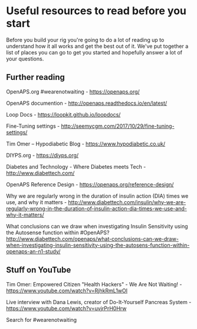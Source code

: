 # Useful resources to read before you start

Before you build your rig you're going to do a lot of reading up to understand how it all works and get the best out of it. We've put together a list of places you can go to get you started and hopefully answer a lot of your questions.

## Further reading

OpenAPS.org #wearenotwaiting - https://openaps.org/

OpenAPS documention - http://openaps.readthedocs.io/en/latest/

Loop Docs -  https://loopkit.github.io/loopdocs/

Fine-Tuning settings - http://seemycgm.com/2017/10/29/fine-tuning-settings/

Tim Omer – Hypodiabetic Blog - https://www.hypodiabetic.co.uk/

DIYPS.org - https://diyps.org/

Diabetes and Technology - Where Diabetes meets Tech - http://www.diabettech.com/

OpenAPS Reference Design - https://openaps.org/reference-design/

Why we are regularly wrong in the duration of insulin action (DIA) times we use, and why it matters - http://www.diabettech.com/insulin/why-we-are-regularly-wrong-in-the-duration-of-insulin-action-dia-times-we-use-and-why-it-matters/

What conclusions can we draw when investigating Insulin Sensitivity using the Autosense function within #OpenAPS? http://www.diabettech.com/openaps/what-conclusions-can-we-draw-when-investigating-insulin-sensitivity-using-the-autosens-function-within-openaps-an-n1-study/

## Stuff on YouTube

Tim Omer: Empowered Citizen "Health Hackers" - We Are Not Waiting! - https://www.youtube.com/watch?v=RjhkRmL1wOI

Live interview with Dana Lewis, creator of Do-It-Yourself Pancreas System - https://www.youtube.com/watch?v=uvjrPrH0Hrw

Search for #wearenotwaiting
